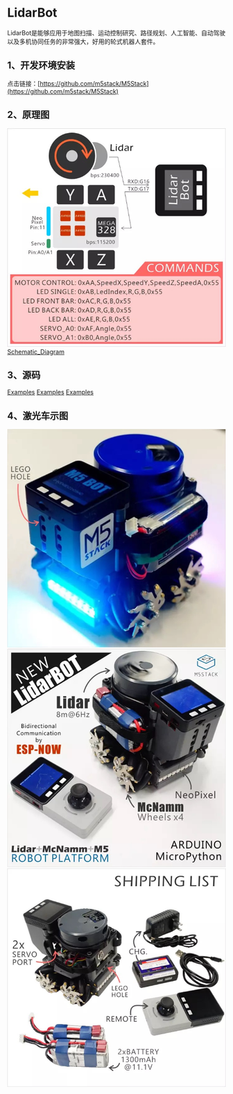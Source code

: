 # LidarBot
   LidarBot是能够应用于地图扫描、运动控制研究、路径规划、人工智能、自动驾驶以及多机协同任务的非常强大，好用的轮式机器人套件。
 



## 1、开发环境安装
   点击链接：[https://github.com/m5stack/M5Stack](https://github.com/m5stack/M5Stack)

## 2、原理图

![image](.//Schematic_Diagram/576571642811095946.jpg)
[Schematic_Diagram](.//Schematic_Diagram)
   
   
## 3、源码
  
   [Examples](./LidarBot/Firmware/Lidar_Bottom_FW/MCAR328)
   [Examples](./LidarBot/Firmware/Lidar_Bottom_FW/MCAR328)
   [Examples](./LidarBot/Firmware/Lidar_Bottom_FW/MCAR328)

## 4、激光车示图

![image](./Product_Picture/403212353277269881.jpg)
![image](./Product_Picture/545126402675232250.jpg)
![image](./Product_Picture/785202095111185304.jpg)
